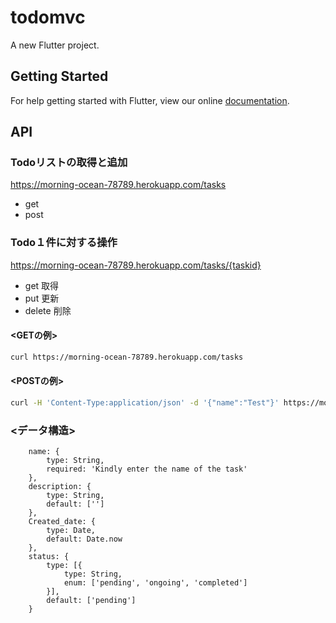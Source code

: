 # todomvc

A new Flutter project.

## Getting Started

For help getting started with Flutter, view our online
[documentation](https://flutter.io/).

## API

### Todoリストの取得と追加
https://morning-ocean-78789.herokuapp.com/tasks
 - get
 - post

### Todo１件に対する操作
https://morning-ocean-78789.herokuapp.com/tasks/{taskid}
 - get 取得
 - put 更新
 - delete 削除

#### <GETの例>
```bash
curl https://morning-ocean-78789.herokuapp.com/tasks
```

#### <POSTの例>
```bash
curl -H 'Content-Type:application/json' -d '{"name":"Test"}' https://morning-ocean-78789.herokuapp.com/tasks
```

### <データ構造>
```
    name: {
        type: String,
        required: 'Kindly enter the name of the task'
    },
    description: {
        type: String,
        default: ['']
    },
    Created_date: {
        type: Date,
        default: Date.now
    },
    status: {
        type: [{
            type: String,
            enum: ['pending', 'ongoing', 'completed']
        }],
        default: ['pending']
    }
```
